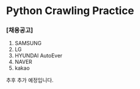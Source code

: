 # Python Crawling Practice

### [채용공고]

1. SAMSUNG
2. LG
3. HYUNDAI AutoEver
4. NAVER
5. kakao

추후 추가 예정입니다.
